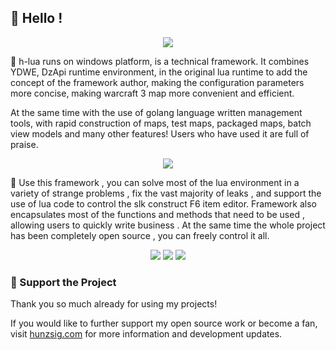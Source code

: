 ## 👋 Hello !

<!-- https://github.com/DenverCoder1/readme-typing-svg -->
<p align="center">
<img src="https://readme-typing-svg.demolab.com?font=Orbitron&size=25&pause=1000&center=true&vCenter=true&random=false&width=600&lines=Welcome+to+the+h-lua+framework!;Construct+your+own+lua+warcraft3+maps!" />
</p>

🚀 h-lua runs on windows platform, is a technical framework. It combines YDWE, DzApi runtime environment, in the original
lua runtime to add the concept of the framework author, making the configuration parameters more concise, making
warcraft 3 map more convenient and efficient.

At the same time with the use of golang language written management tools, with rapid construction of maps, test maps,
packaged maps, batch view models and many other features! Users who have used it are full of praise.

<p align="center">
<!-- https://github.com/tandpfun/skill-icons -->
<img align="center" src="https://skillicons.dev/icons?i=git,github,windows,vscode,idea,lua,go,md&theme=light" />
</p>

🌈 Use this framework , you can solve most of the lua environment in a variety of strange problems , fix the vast majority of leaks , and support the use of lua code to control the slk construct F6 item editor. Framework also encapsulates most of the functions and methods that need to be used , allowing users to quickly write business . At the same time the whole project has been completely open source , you can freely control it all.

<!-- https://github.com/badges/shields -->
<p align="center">
<a href="https://github.com/h-lua"><img src="https://img.shields.io/badge/GitHub-hLua-blue?logo=github" /></a>
<img src="https://img.shields.io/badge/Q群-818513385-orange?logo=tencentqq" />
<img src="https://img.shields.io/badge/QQ-854588403-green?logo=tencentqq" />
</p>

### 💖 Support the Project

Thank you so much already for using my projects!

If you would like to further support my open source work or become a fan, visit <a href='https://www.hunzsig.com' target='_blank'>hunzsig.com</a> for more information and development updates.